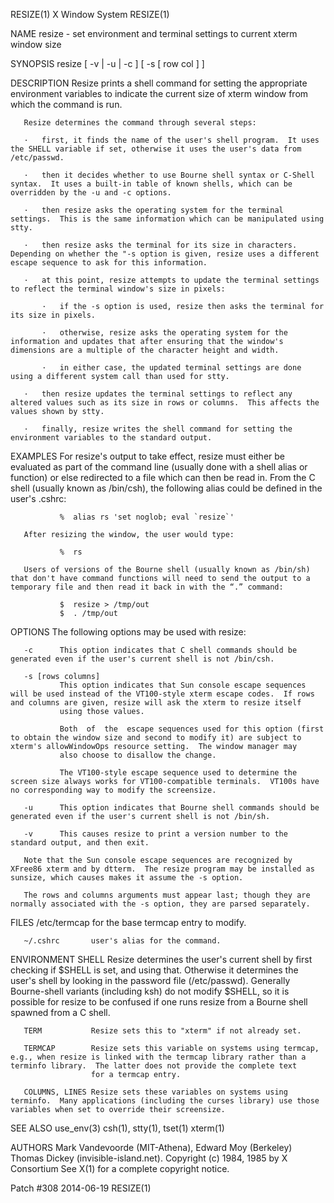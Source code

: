RESIZE(1)                                                                                      X Window System                                                                                      RESIZE(1)



NAME
       resize - set environment and terminal settings to current xterm window size

SYNOPSIS
       resize [ -v | -u | -c ] [ -s [ row col ] ]

DESCRIPTION
       Resize prints a shell command for setting the appropriate environment variables to indicate the current size of xterm window from which the command is run.

       Resize determines the command through several steps:

       ·   first, it finds the name of the user's shell program.  It uses the SHELL variable if set, otherwise it uses the user's data from /etc/passwd.

       ·   then it decides whether to use Bourne shell syntax or C-Shell syntax.  It uses a built-in table of known shells, which can be overridden by the -u and -c options.

       ·   then resize asks the operating system for the terminal settings.  This is the same information which can be manipulated using stty.

       ·   then resize asks the terminal for its size in characters.  Depending on whether the "-s option is given, resize uses a different escape sequence to ask for this information.

       ·   at this point, resize attempts to update the terminal settings to reflect the terminal window's size in pixels:

           ·   if the -s option is used, resize then asks the terminal for its size in pixels.

           ·   otherwise, resize asks the operating system for the information and updates that after ensuring that the window's dimensions are a multiple of the character height and width.

           ·   in either case, the updated terminal settings are done using a different system call than used for stty.

       ·   then resize updates the terminal settings to reflect any altered values such as its size in rows or columns.  This affects the values shown by stty.

       ·   finally, resize writes the shell command for setting the environment variables to the standard output.

EXAMPLES
       For  resize's output to take effect, resize must either be evaluated as part of the command line (usually done with a shell alias or function) or else redirected to a file which can then be read in.
       From the C shell (usually known as /bin/csh), the following alias could be defined in the user's .cshrc:

               %  alias rs 'set noglob; eval `resize`'

       After resizing the window, the user would type:

               %  rs

       Users of versions of the Bourne shell (usually known as /bin/sh) that don't have command functions will need to send the output to a temporary file and then read it back in with the “.” command:

               $  resize > /tmp/out
               $  . /tmp/out

OPTIONS
       The following options may be used with resize:

       -c      This option indicates that C shell commands should be generated even if the user's current shell is not /bin/csh.

       -s [rows columns]
               This option indicates that Sun console escape sequences will be used instead of the VT100-style xterm escape codes.  If rows and columns are given, resize will ask the xterm to resize itself
               using those values.

               Both  of  the  escape sequences used for this option (first to obtain the window size and second to modify it) are subject to xterm's allowWindowOps resource setting.  The window manager may
               also choose to disallow the change.

               The VT100-style escape sequence used to determine the screen size always works for VT100-compatible terminals.  VT100s have no corresponding way to modify the screensize.

       -u      This option indicates that Bourne shell commands should be generated even if the user's current shell is not /bin/sh.

       -v      This causes resize to print a version number to the standard output, and then exit.

       Note that the Sun console escape sequences are recognized by XFree86 xterm and by dtterm.  The resize program may be installed as sunsize, which causes makes it assume the -s option.

       The rows and columns arguments must appear last; though they are normally associated with the -s option, they are parsed separately.

FILES
       /etc/termcap   for the base termcap entry to modify.

       ~/.cshrc       user's alias for the command.

ENVIRONMENT
       SHELL          Resize determines the user's current shell by first checking if $SHELL is set, and using that.  Otherwise it determines the user's shell by looking in the password file (/etc/passwd).
                      Generally Bourne-shell variants (including ksh) do not modify $SHELL, so it is possible for resize to be confused if one runs resize from a Bourne shell spawned from a C shell.

       TERM           Resize sets this to "xterm" if not already set.

       TERMCAP        Resize sets this variable on systems using termcap, e.g., when resize is linked with the termcap library rather than a terminfo library.  The latter does not provide the complete text
                      for a termcap entry.

       COLUMNS, LINES Resize sets these variables on systems using terminfo.  Many applications (including the curses library) use those variables when set to override their screensize.

SEE ALSO
       use_env(3)
       csh(1), stty(1), tset(1)
       xterm(1)

AUTHORS
       Mark Vandevoorde (MIT-Athena), Edward Moy (Berkeley)
       Thomas Dickey (invisible-island.net).
       Copyright (c) 1984, 1985 by X Consortium
       See X(1) for a complete copyright notice.



Patch #308                                                                                        2014-06-19                                                                                        RESIZE(1)

